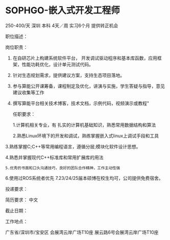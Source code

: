 # SOPHGO-嵌入式开发工程师

250-400/天 深圳 本科 4天／周 实习6个月 提供转正机会

职位描述：

岗位职责： 

1. 在自研芯片上构建系统软件平台， 开发调试驱动程序和基本库函数，应用框架，性能功耗优化，设计单元测试代码。 

2.  针对生态规划需求，提供建议方案，支持生态项目落地。

3. 参与算能公开课筹备，课程制定及优化，讲演与实施，学生答疑与指导，意见建议收集等工作

4.  撰写算能平台相关技术博客，技术文档，示例代码，视频演示或教程"

    任职要求：

    1.计算机相关专业，有 扎实的计算机基础知识，熟悉常用数据结构和算法

    2.熟悉Linux环境下的开发和调试，熟练掌握嵌入式linux上调试手段和工具 

   3.熟练掌握C;C++等常用编程语言，遵循分层;模块化软件设计思想。 

   4.熟悉并掌握现代C++标准库和常用扩展库的用法

    5.优秀的书面和口头沟通技巧，良好的团队合作精神，工作主动性强 

   6.使用过ROS系统者优先 7.23/24/25届本硕博在校生均可，公司提供免费宿舍。 

   

投递要求：

简历要求： 中文

截止日期：

工作地点：

广东省/深圳市/宝安区 会展湾云岸广场T10座 展云路6号会展湾云岸广场T10座